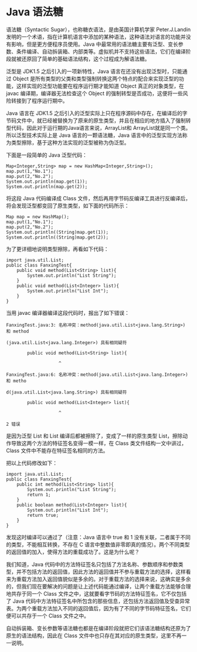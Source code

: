 # Java 语法糖

语法糖（Syntactic Sugar），也称糖衣语法，是由英国计算机学家 Peter.J.Landin 发明的一个术语，指在计算机语言中添加的某种语法，这种语法对语言的功能并没有影响，但是更方便程序员使用。Java 中最常用的语法糖主要有泛型、变长参数、条件编译、自动拆装箱、内部类等。虚拟机并不支持这些语法，它们在编译阶段就被还原回了简单的基础语法结构，这个过程成为解语法糖。

泛型是 JDK1.5 之后引入的一项新特性，Java 语言在还没有出现泛型时，只能通过 Object 是所有类型的父类和类型强制转换这两个特点的配合来实现泛型的功能，这样实现的泛型功能要在程序运行期才能知道 Object 真正的对象类型，在 javac 编译期，编译器无法检查这个 Object 的强制转型是否成功，这便将一些风险转接到了程序运行期中。

Java 语言在 JDK1.5 之后引入的泛型实际上只在程序源码中存在，在编译后的字节码文件中，就已经被替换为了原来的原生类型，并且在相应的地方插入了强制转型代码，因此对于运行期的Java语言来说，ArrayList<String>和 ArrayList<Integer>就是同一个类。所以泛型技术实际上是 Java 语言的一颗语法糖，Java 语言中的泛型实现方法称为类型擦除，基于这种方法实现的泛型被称为伪泛型。

下面是一段简单的 Java 泛型代码：

```
Map<Integer,String> map = new HashMap<Integer,String>();  
map.put(1,"No.1");  
map.put(2,"No.2");  
System.out.println(map.get(1));  
System.out.println(map.get(2));  
```

将这段 Java 代码编译成 Class 文件，然后再用字节码反编译工具进行反编译后，将会发现泛型都变回了原生类型，如下面的代码所示：

```
Map map = new HashMap();  
map.put(1,"No.1");  
map.put(2,"No.2");  
System.out.println((String)map.get(1));  
System.out.println((String)map.get(2));  
```

为了更详细地说明类型擦除，再看如下代码：

```
import java.util.List;  
public class FanxingTest{  
    public void method(List<String> list){  
        System.out.println("List String");  
    }  
    public void method(List<Integer> list){  
        System.out.println("List Int");  
    }  
}  
```

当用 javac 编译器编译这段代码时，报出了如下错误：

```
FanxingTest.java:3: 名称冲突：method(java.util.List<java.lang.String>) 和 method

(java.util.List<java.lang.Integer>) 具有相同疑符

        public void method(List<String> list){

                    ^

FanxingTest.java:6: 名称冲突：method(java.util.List<java.lang.Integer>) 和 metho

d(java.util.List<java.lang.String>) 具有相同疑符

        public void method(List<Integer> list){

                    ^

2 错误
```

是因为泛型 List<String> 和 List<Integer> 编译后都被擦除了，变成了一样的原生类型 List，擦除动作导致这两个方法的特征签名变得一模一样，在 Class 类文件结构一文中讲过，Class 文件中不能存在特征签名相同的方法。

把以上代码修改如下：

```
import java.util.List;  
public class FanxingTest{  
    public int method(List<String> list){  
        System.out.println("List String");  
        return 1;  
    }  
    public boolean method(List<Integer> list){  
        System.out.println("List Int");  
        return true;  
    }  
}  
```

发现这时编译可以通过了（注意：Java 语言中 true 和 1 没有关联，二者属于不同的类型，不能相互转换，不存在 C 语言中整数值非零即真的情况）。两个不同类型的返回值的加入，使得方法的重载成功了。这是为什么呢？

我们知道，Java 代码中的方法特征签名只包括了方法名称、参数顺序和参数类型，并不包括方法的返回值，因此方法的返回值并不参与重载方法的选择，这样看来为重载方法加入返回值貌似是多余的。对于重载方法的选择来说，这确实是多余的，但我们现在要解决的问题是让上述代码能通过编译，让两个重载方法能够合理地共存于同一个 Class 文件之中，这就要看字节码的方法特征签名，它不仅包括了 Java 代码中方法特征签名中所包含的那些信息，还包括方法返回值及受查异常表。为两个重载方法加入不同的返回值后，因为有了不同的字节码特征签名，它们便可以共存于一个 Class 文件之中。

自动拆装箱、变长参数等语法糖也都是在编译阶段就把它们该语法糖结构还原为了原生的语法结构，因此在 Class 文件中也只存在其对应的原生类型，这里不再一一说明。

